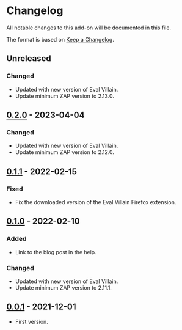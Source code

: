 # Changelog
All notable changes to this add-on will be documented in this file.

The format is based on [Keep a Changelog](https://keepachangelog.com/en/1.0.0/).

## Unreleased
### Changed
- Updated with new version of Eval Villain.
- Update minimum ZAP version to 2.13.0.

## [0.2.0] - 2023-04-04
### Changed
- Updated with new version of Eval Villain.
- Update minimum ZAP version to 2.12.0.

## [0.1.1] - 2022-02-15
### Fixed
- Fix the downloaded version of the Eval Villain Firefox extension.

## [0.1.0] - 2022-02-10

### Added
- Link to the blog post in the help.

### Changed
- Updated with new version of Eval Villain.
- Update minimum ZAP version to 2.11.1.

## [0.0.1] - 2021-12-01

- First version.

[0.2.0]: https://github.com/zaproxy/zap-extensions/releases/evalvillain-v0.2.0
[0.1.1]: https://github.com/zaproxy/zap-extensions/releases/evalvillain-v0.1.1
[0.1.0]: https://github.com/zaproxy/zap-extensions/releases/evalvillain-v0.1.0
[0.0.1]: https://github.com/zaproxy/zap-extensions/releases/evalvillain-v0.0.1
